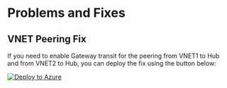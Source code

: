 # Problems and Fixes

## VNET Peering Fix

If you need to enable Gateway transit for the peering from VNET1 to Hub and from VNET2 to Hub, you can deploy the fix using the button below:

[![Deploy to Azure](https://aka.ms/deploytoazurebutton)](https://portal.azure.com/#create/Microsoft.Template/uri/https://raw.githubusercontent.com/MicrosoftAzureAaron/NET_TrainingLabs/main/HubVNET/UpdateVNETPeerings4VNG.json)
